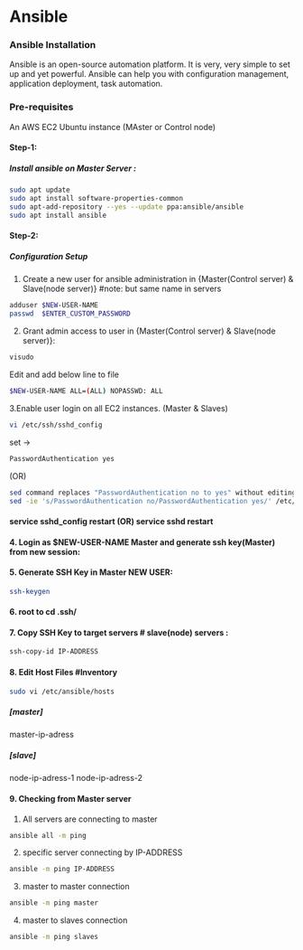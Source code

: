 # Ansible

### Ansible Installation
Ansible is an open-source automation platform. It is very, very simple to set up and yet powerful. Ansible can help you with configuration management, application deployment, task automation.

### Pre-requisites
An AWS EC2 Ubuntu instance (MAster or Control node)


#### Step-1: 

##### Install ansible on Master Server :
```sh
sudo apt update
sudo apt install software-properties-common
sudo apt-add-repository --yes --update ppa:ansible/ansible
sudo apt install ansible
```


#### Step-2:

##### Configuration Setup

1. Create a new user for ansible administration in {Master(Control server) & Slave(node server)} #note: but same name in servers
```sh
adduser $NEW-USER-NAME
passwd  $ENTER_CUSTOM_PASSWORD
```

2. Grant admin access to user in {Master(Control server) & Slave(node server)}:
```sh
visudo 
```
Edit and add below line to file 
```sh 
$NEW-USER-NAME ALL=(ALL) NOPASSWD: ALL 
```

3.Enable user login on all EC2 instances. (Master & Slaves)
```sh
vi /etc/ssh/sshd_config
```
set ->  
```sh 
PasswordAuthentication yes
```
(OR)
```sh 
sed command replaces "PasswordAuthentication no to yes" without editing file
sed -ie 's/PasswordAuthentication no/PasswordAuthentication yes/' /etc/ssh/sshd_config		
```
#### service	sshd_config restart	 (OR) service sshd restart

#### 4. Login as $NEW-USER-NAME 	Master and generate ssh key(Master) from new session:
	
#### 5. Generate SSH Key in Master NEW USER:
```sh 
ssh-keygen 
```
#### 6.	root to  cd .ssh/
#### 7. Copy SSH Key to  target servers # slave(node) servers	:
```sh 
ssh-copy-id IP-ADDRESS 
```
#### 8. Edit Host Files  #Inventory
```sh 
sudo vi /etc/ansible/hosts 
```
##### [master]
master-ip-adress
		
##### [slave]
node-ip-adress-1
node-ip-adress-2

#### 9. Checking from Master server
1. All servers are connecting to master
```sh 
ansible all -m ping 
```

2. specific server connecting by IP-ADDRESS
```sh 
ansible -m ping IP-ADDRESS
```

3. master to master connection
```sh 
ansible -m ping master 
``` 

4. master to slaves connection
```sh
ansible -m ping slaves
```
